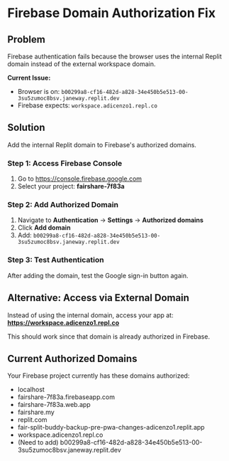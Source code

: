 # Firebase Domain Authorization Fix

## Problem
Firebase authentication fails because the browser uses the internal Replit domain instead of the external workspace domain.

**Current Issue:**
- Browser is on: `b00299a8-cf16-482d-a828-34e450b5e513-00-3su5zumoc8bsv.janeway.replit.dev`
- Firebase expects: `workspace.adicenzo1.repl.co`

## Solution
Add the internal Replit domain to Firebase's authorized domains.

### Step 1: Access Firebase Console
1. Go to https://console.firebase.google.com
2. Select your project: **fairshare-7f83a**

### Step 2: Add Authorized Domain
1. Navigate to **Authentication** → **Settings** → **Authorized domains**
2. Click **Add domain**
3. Add: `b00299a8-cf16-482d-a828-34e450b5e513-00-3su5zumoc8bsv.janeway.replit.dev`

### Step 3: Test Authentication
After adding the domain, test the Google sign-in button again.

## Alternative: Access via External Domain
Instead of using the internal domain, access your app at:
**https://workspace.adicenzo1.repl.co**

This should work since that domain is already authorized in Firebase.

## Current Authorized Domains
Your Firebase project currently has these domains authorized:
- localhost
- fairshare-7f83a.firebaseapp.com
- fairshare-7f83a.web.app
- fairshare.my
- replit.com
- fair-split-buddy-backup-pre-pwa-changes-adicenzo1.replit.app
- workspace.adicenzo1.repl.co
- (Need to add) b00299a8-cf16-482d-a828-34e450b5e513-00-3su5zumoc8bsv.janeway.replit.dev